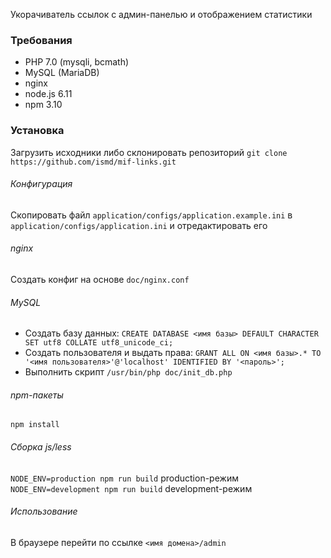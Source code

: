 Укорачиватель ссылок с админ-панелью и отображением статистики

### Требования
- PHP 7.0 (mysqli, bcmath)
- MySQL (MariaDB)
- nginx
- node.js 6.11
- npm 3.10

### Установка
Загрузить исходники либо склонировать репозиторий
`git clone https://github.com/ismd/mif-links.git`
###### Конфигурация
Скопировать файл `application/configs/application.example.ini` в `application/configs/application.ini` и отредактировать его
###### nginx
Создать конфиг на основе `doc/nginx.conf`
###### MySQL
- Создать базу данных:
`CREATE DATABASE <имя базы> DEFAULT CHARACTER SET utf8 COLLATE utf8_unicode_ci;`
- Создать пользователя и выдать права:
`GRANT ALL ON <имя базы>.* TO '<имя пользователя>'@'localhost' IDENTIFIED BY '<пароль>';`
- Выполнить скрипт
`/usr/bin/php doc/init_db.php`
###### npm-пакеты
`npm install`
###### Сборка js/less
`NODE_ENV=production npm run build` production-режим  
`NODE_ENV=development npm run build` development-режим
###### Использование
В браузере перейти по ссылке `<имя домена>/admin`
